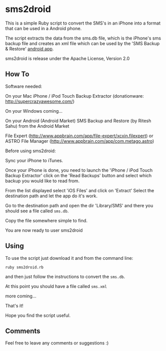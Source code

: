 sms2droid
=========

This is a simple Ruby script to convert the SMS's in an iPhone into a format that can be used in a Android phone.

The script extracts the data from the sms.db file, which is the iPhone's sms backup file and creates an xml file which can be used by the 'SMS Backup & Restore' [android app](http://android.riteshsahu.com/apps/sms-backup-restore).


sms2droid is release under the Apache License, Version 2.0


How To
-----

Software needed:

On your Mac
iPhone / iPod Touch Backup Extractor (donationware: http://supercrazyawesome.com/)

On your Windows
coming...

On your Android (Android Market)
SMS Backup and Restore (by Ritesh Sahu) from the Android Market

File Expert (http://www.appbrain.com/app/file-expert/xcxin.filexpert)
or
ASTRO File Manager (http://www.appbrain.com/app/com.metago.astro)


Before using sms2droid:

Sync your iPhone to iTunes.

Once your iPhone is done, you need to launch the 'iPhone / iPod Touch Backup Extractor'
click on the 'Read Backups' button and select which backup you would like to read from.

From the list displayed select 'iOS Files' and click on 'Extract'
Select the destination path and let the app do it's work.

Go to the destination path and open the dir 'Library/SMS' and there you should see a file called `sms.db`.

Copy the file somewhere simple to find.

You are now ready to user sms2droid


Using
-----

To use the script just download it and from the command line:

    ruby sms2droid.rb

and then just follow the instructions to convert the `sms.db`.


At this point you should have a file called `sms.xml`


more coming...


That's it!

Hope you find the script useful.


Comments
-----

Feel free to leave any comments or suggestions :)




